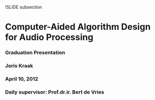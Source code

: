 !SLIDE subsection

<script type="text/javascript">
$(function() {
  $('.overview').bind('showoff:next', overviewHighlight);
  $('.overview').bind('showoff:show', overviewReset);
  regoDemonstrationSetup();
});
</script>

# Computer-Aided Algorithm Design for Audio Processing

### Graduation Presentation

### Joris Kraak

### April 10, 2012

### Daily supervisor: Prof.dr.ir. Bert de Vries